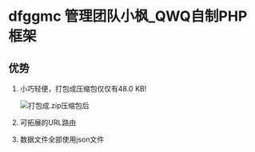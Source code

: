 # dfggmc 管理团队小枫_QWQ自制PHP框架

## 优势
1. 小巧轻便，打包成压缩包仅仅有48.0 KB!
   
   ![打包成.zip压缩包后](https://img.xcccx.top/imgs/2023/10/dcb3a15f5ab6f952.png)
   
4. 可拓展的URL路由
5. 数据文件全部使用json文件

